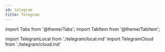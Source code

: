 ```yaml
---
id: telegram
title: Telegram
---
```


import Tabs from '@theme/Tabs';
import TabItem from '@theme/TabItem';

import TelegramLocal from './telegram/local.md'
import TelegramCloud from './telegram/cloud.md'

<Tabs>
  <TabItem value="local" label="Local deployment">
    <TelegramLocal/>
  </TabItem>
  <TabItem value="cloud" label="Botpress Cloud (beta)">
    <TelegramCloud/>
  </TabItem>
</Tabs>

